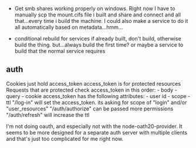 - Get smb shares working properly on windows. Right now I have to manually scp the mount.cifs file i built and share and connect and all that...every time i build the machine. I could also make a service to do it all automatically based on metadata...hmm...

- conditional rebuild for services
    if already built, don't build, otherwise build the thing. but...always build the first time? or maybe a service to build that the normal service requires

auth
---
Cookies just hold access_token
access_token is for protected resources
Requests that are protected check access_token in this order:
    - body
    - query
    - cookie
access_token has the following attributes:
    - user id
    - scope
    - ttl
"/log-in" will set the access_token. its asking for scope of "login" and/or "user_resources"
"/auth/authorize" can be passed more permissions
"/auth/refresh" will increase the ttl

I'm not doing oauth, and especially not with the node-oath20-provider. It seems to be more designed for a separate auth server with multiple clients and that's just too complicated for me right now.

